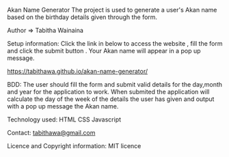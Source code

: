 Akan Name Generator
The project is used to generate a user's Akan name based on the birthday details given through the form.

Author => Tabitha Wainaina

Setup information:
Click the link in below to access the website , fill the form and click the submit button . Your Akan name will appear in a pop up message.

https://tabithawa.github.io/akan-name-generator/

BDD:
The user should fill the form and submit valid details for the day,month and year for the application to work.
When submited the application will calculate the day of the week of the details the user has given and output with a pop up message the Akan name.

Technology used:
HTML
CSS
Javascript

Contact:
tabithawa@gmail.com

Licence and Copyright information:
MIT licence

